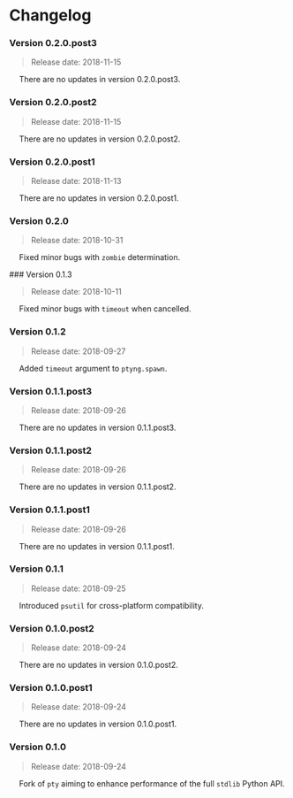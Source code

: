 # Changelog

### Version 0.2.0.post3

 > Release date: 2018-11-15

&emsp; There are no updates in version 0.2.0.post3.

### Version 0.2.0.post2

 > Release date: 2018-11-15

&emsp; There are no updates in version 0.2.0.post2.

### Version 0.2.0.post1

 > Release date: 2018-11-13

&emsp; There are no updates in version 0.2.0.post1.

### Version 0.2.0

 > Release date: 2018-10-31

&emsp; Fixed minor bugs with `zombie` determination.

### Version 0.1.3

 > Release date: 2018-10-11

&emsp; Fixed minor bugs with `timeout` when cancelled.

### Version 0.1.2

 > Release date: 2018-09-27

&emsp; Added `timeout` argument to `ptyng.spawn`.

### Version 0.1.1.post3

 > Release date: 2018-09-26

&emsp; There are no updates in version 0.1.1.post3.

### Version 0.1.1.post2

 > Release date: 2018-09-26

&emsp; There are no updates in version 0.1.1.post2.

### Version 0.1.1.post1

 > Release date: 2018-09-26

&emsp; There are no updates in version 0.1.1.post1.

### Version 0.1.1

 > Release date: 2018-09-25

&emsp; Introduced `psutil` for cross-platform compatibility.

### Version 0.1.0.post2

 > Release date: 2018-09-24

&emsp; There are no updates in version 0.1.0.post2.

### Version 0.1.0.post1

 > Release date: 2018-09-24

&emsp; There are no updates in version 0.1.0.post1.

### Version 0.1.0

 > Release date: 2018-09-24

&emsp; Fork of `pty` aiming to enhance performance of the full `stdlib` Python API.
